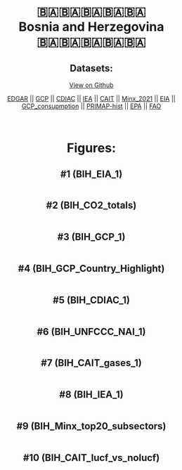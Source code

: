 
<center>
<h1 align="center">
🇧🇦🇧🇦🇧🇦🇧🇦🇧🇦
<br>
Bosnia and Herzegovina
<br>
🇧🇦🇧🇦🇧🇦🇧🇦🇧🇦
</h1>
<h2>Datasets:</h2>
<p><a href="https://github.com/dquintani/GreenhouseData/tree/master/country_data/BIH_Bosnia and Herzegovina/data">View on Github</a>
<br></p><p><a href="data/BIH_EDGAR.csv">EDGAR</a> || <a href="data/BIH_GCP.csv">GCP</a> || <a href="data/BIH_CDIAC.csv">CDIAC</a> || <a href="data/BIH_IEA.csv">IEA</a> || <a href="data/BIH_CAIT.csv">CAIT</a> || <a href="data/BIH_Minx_2021.csv">Minx_2021</a> || <a href="data/BIH_EIA.csv">EIA</a> || <a href="data/BIH_GCP_consupmption.csv">GCP_consupmption</a> || <a href="data/BIH_PRIMAP-hist.csv">PRIMAP-hist</a> || <a href="data/BIH_EPA.csv">EPA</a> || <a href="data/BIH_FAO.csv">FAO</a></p><p><br></p>
<h1>Figures:</h1><h2>#1 (BIH_EIA_1)</h2>
<p><img alt="" src="figures/BIH_EIA_1.png" /></p><h2>#2 (BIH_CO2_totals)</h2>
<p><img alt="" src="figures/BIH_CO2_totals.png" /></p><h2>#3 (BIH_GCP_1)</h2>
<p><img alt="" src="figures/BIH_GCP_1.png" /></p><h2>#4 (BIH_GCP_Country_Highlight)</h2>
<p><img alt="" src="figures/BIH_GCP_Country_Highlight.png" /></p><h2>#5 (BIH_CDIAC_1)</h2>
<p><img alt="" src="figures/BIH_CDIAC_1.png" /></p><h2>#6 (BIH_UNFCCC_NAI_1)</h2>
<p><img alt="" src="figures/BIH_UNFCCC_NAI_1.png" /></p><h2>#7 (BIH_CAIT_gases_1)</h2>
<p><img alt="" src="figures/BIH_CAIT_gases_1.png" /></p><h2>#8 (BIH_IEA_1)</h2>
<p><img alt="" src="figures/BIH_IEA_1.png" /></p><h2>#9 (BIH_Minx_top20_subsectors)</h2>
<p><img alt="" src="figures/BIH_Minx_top20_subsectors.png" /></p><h2>#10 (BIH_CAIT_lucf_vs_nolucf)</h2>
<p><img alt="" src="figures/BIH_CAIT_lucf_vs_nolucf.png" /></p>